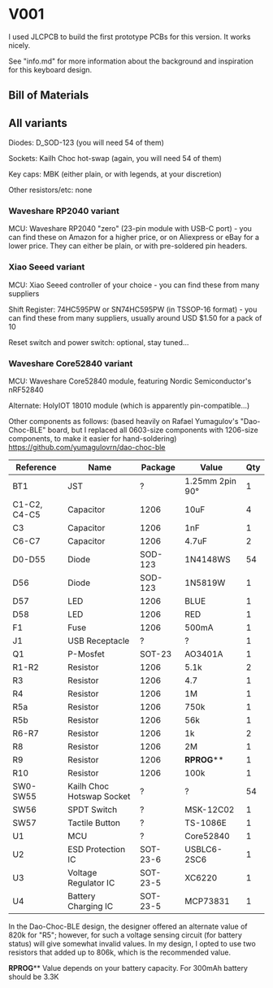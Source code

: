 # V001

I used JLCPCB to build the first prototype PCBs for this version.  It works nicely.

See "info.md" for more information about the background and inspiration for this keyboard design.

## Bill of Materials

## All variants

Diodes:  D_SOD-123 (you will need 54 of them)

Sockets:  Kailh Choc hot-swap (again, you will need 54 of them)

Key caps:  MBK (either plain, or with legends, at your discretion)

Other resistors/etc:  none



### Waveshare RP2040 variant

MCU:     Waveshare RP2040 "zero" (23-pin module with USB-C port) - you can find these on Amazon for a higher price, or on Aliexpress or eBay for a lower price.  They can either be plain, or with pre-soldered pin headers.

### Xiao Seeed variant

MCU:     Xiao Seeed controller of your choice - you can find these from many suppliers

Shift Register:  74HC595PW or SN74HC595PW (in TSSOP-16 format) - you can find these from many suppliers, usually around USD $1.50 for a pack of 10

Reset switch and power switch:  optional, stay tuned...


### Waveshare Core52840 variant

MCU:     Waveshare Core52840 module, featuring Nordic Semiconductor's nRF52840

Alternate: HolyIOT 18010 module (which is apparently pin-compatible...)

Other components as follows:  (based heavily on Rafael Yumagulov's "Dao-Choc-BLE" board, but I replaced all 0603-size components with 1206-size components, to make it easier for hand-soldering)
https://github.com/yumagulovrn/dao-choc-ble


| Reference    | Name                      | Package  | Value           | Qty  |
|--------------|---------------------------|----------|-----------------|------|
| BT1          | JST                       | ?        | 1.25mm 2pin 90° | 1    |
| C1-C2, C4-C5 | Capacitor                 | 1206     | 10uF            | 4    |
| C3           | Capacitor                 | 1206     | 1nF             | 1    |
| C6-C7        | Capacitor                 | 1206     | 4.7uF           | 2    |
| D0-D55       | Diode                     | SOD-123  | 1N4148WS        | 54   |
| D56          | Diode                     | SOD-123  | 1N5819W         | 1    |
| D57          | LED                       | 1206     | BLUE            | 1    |
| D58          | LED                       | 1206     | RED             | 1    |
| F1           | Fuse                      | 1206     | 500mA           | 1    |
| J1           | USB Receptacle            | ?        | ?               | 1    |
| Q1           | P-Mosfet                  | SOT-23   | AO3401A         | 1    |
| R1-R2        | Resistor                  | 1206     | 5.1k            | 2    |
| R3           | Resistor                  | 1206     | 4.7             | 1    |
| R4           | Resistor                  | 1206     | 1M              | 1    |
| R5a          | Resistor                  | 1206     | 750k            | 1    |
| R5b          | Resistor                  | 1206     | 56k             | 1    |
| R6-R7        | Resistor                  | 1206     | 1k              | 2    |
| R8           | Resistor                  | 1206     | 2M              | 1    |
| R9           | Resistor                  | 1206     | **RPROG****     | 1    |
| R10          | Resistor                  | 1206     | 100k            | 1    |
| SW0-SW55     | Kailh Choc Hotswap Socket | ?        | ?               | 54   |
| SW56         | SPDT Switch               | ?        | MSK-12C02       | 1    |
| SW57         | Tactile Button            | ?        | TS-1086E        | 1    |
| U1           | MCU                       | ?        | Core52840       | 1    |
| U2           | ESD Protection IC         | SOT-23-6 | USBLC6-2SC6     | 1    |
| U3           | Voltage Regulator IC      | SOT-23-5 | XC6220          | 1    |
| U4           | Battery Charging IC       | SOT-23-5 | MCP73831        | 1    |

In the Dao-Choc-BLE design, the designer offered an alternate value of 820k for "R5"; however, for such a voltage sensing circuit (for battery status) will give somewhat invalid values.  In my design, I opted to use two resistors that added up to 806k, which is the recommended value.

**RPROG**** Value depends on your battery capacity. For 300mAh battery should be 3.3K



